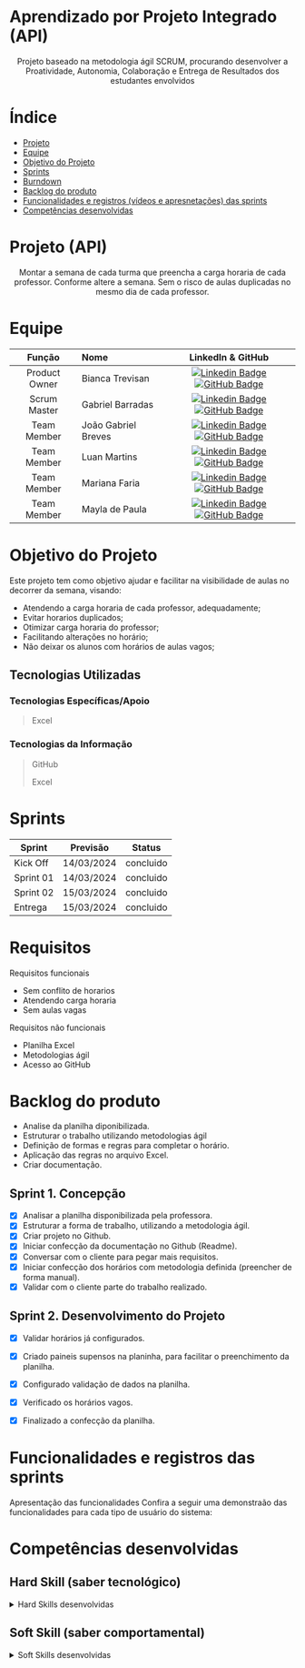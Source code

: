 # Aprendizado por Projeto Integrado (API)
<div align="center">
Projeto baseado na metodologia ágil SCRUM, procurando desenvolver a Proatividade, Autonomia, Colaboração e Entrega de Resultados dos estudantes envolvidos
</div>

# Índice

* [Projeto](#projeto-template)
* [Equipe](#equipe)
* [Objetivo do Projeto](#objetivo-do-projeto)
* [Sprints](#Sprints)
* [Burndown](#Burndown)
* [Backlog do produto](#Backlog-do-produto)
* [Funcionalidades e registros (vídeos e apresnetações) das sprints](#uncionalidades-e-registros-(vídeos-e-apresnetações)-das-sprints)
* [Competências desenvolvidas](#competências-desenvolvidas)


# Projeto (API) 
<div align="center">
Montar a semana de cada turma que preencha a carga horaria de cada professor. Conforme altere a semana. Sem o risco de aulas duplicadas no mesmo dia de cada professor.
</div>

# Equipe
|    Função     | Nome                                  |                                                                                                                                                      LinkedIn & GitHub                                                                                                                                                      |
| :-----------: | :------------------------------------ | :-------------------------------------------------------------------------------------------------------------------------------------------------------------------------------------------------------------------------------------------------------------------------------------------------------------------------: |
| Product Owner |   Bianca Trevisan        |     [![Linkedin Badge](https://img.shields.io/badge/Linkedin-blue?style=flat-square&logo=Linkedin&logoColor=white)](https://www.linkedin.com/in/joaomarcosoliveiraa) [![GitHub Badge](https://img.shields.io/badge/GitHub-111217?style=flat-square&logo=github&logoColor=white)](https://github.com/JoaoM-py)              |
| Scrum Master  | Gabriel Barradas |      [![Linkedin Badge](https://img.shields.io/badge/Linkedin-blue?style=flat-square&logo=Linkedin&logoColor=white)](https://www.linkedin.com/in/mariagabrielareis/) [![GitHub Badge](https://img.shields.io/badge/GitHub-111217?style=flat-square&logo=github&logoColor=white)](https://github.com/MariaGabrielaReis)     |
| Team Member   | João Gabriel Breves |         [![Linkedin Badge](https://img.shields.io/badge/Linkedin-blue?style=flat-square&logo=Linkedin&logoColor=white)](https://www.linkedin.com/in/antonio-nepomuceno-04943720a/) [![GitHub Badge](https://img.shields.io/badge/GitHub-111217?style=flat-square&logo=github&logoColor=white)](https://github.com/Nepoun)        |
|  Team Member  | Luan Martins        |         [![Linkedin Badge](https://img.shields.io/badge/Linkedin-blue?style=flat-square&logo=Linkedin&logoColor=white)](https://www.linkedin.com/in/caio-vitor-c1/) [![GitHub Badge](https://img.shields.io/badge/GitHub-111217?style=flat-square&logo=github&logoColor=white)](https://github.com/CaioVitorDias1)        |
|  Team Member  | Mariana Faria      |   [![Linkedin Badge](https://img.shields.io/badge/Linkedin-blue?style=flat-square&logo=Linkedin&logoColor=white)](https://www.linkedin.com/in/gabriel-camargo-915452196/) [![GitHub Badge](https://img.shields.io/badge/GitHub-111217?style=flat-square&logo=github&logoColor=white)](https://github.com/GabrielCamargoL)   |
|  Team Member  | Mayla de Paula     |           [![Linkedin Badge](https://img.shields.io/badge/Linkedin-blue?style=flat-square&logo=Linkedin&logoColor=white)](https://www.linkedin.com/in/gioliveirass) [![GitHub Badge](https://img.shields.io/badge/GitHub-111217?style=flat-square&logo=github&logoColor=white)](https://github.com/gioliveirass)          |

# Objetivo do Projeto
Este projeto tem como objetivo ajudar e facilitar na visibilidade de aulas no decorrer da semana, visando:
* Atendendo a carga horaria de cada professor, adequadamente;
* Evitar horarios duplicados;
* Otimizar carga horaria do professor;
* Facilitando alterações no horário;
* Não deixar os alunos com horários de aulas vagos;

## Tecnologias Utilizadas

 ### Tecnologias Específicas/Apoio
 > Excel
  
 ### Tecnologias da Informação
> GitHub
> 
> Excel

# Sprints

Sprint | Previsão | Status|
|------|--------|------|
|Kick Off | 14/03/2024 | concluido|
|Sprint 01 | 14/03/2024 | concluido|
|Sprint 02 | 15/03/2024 | concluido|
|Entrega|15/03/2024 | concluido |

# Requisitos

Requisitos funcionais 
- Sem conflito de horarios
- Atendendo carga horaria
- Sem aulas vagas

  
Requisitos não funcionais
- Planilha Excel
- Metodologias ágil
- Acesso ao GitHub
  
# Backlog do produto
  
- Analise da planilha diponibilizada.
- Estruturar o trabalho utilizando metodologias ágil
- Definição de formas e regras para completar o horário. 
- Aplicação das regras no arquivo Excel. 
- Criar documentação.  
 
## Sprint 1. Concepção
- [x] Analisar a planilha disponibilizada pela professora.
- [x] Estruturar a forma de trabalho, utilizando a metodologia ágil.
- [x] Criar projeto no Github.
- [x] Iniciar confecção da documentação no Github (Readme).
- [x] Conversar com o cliente para pegar mais requisitos.
- [x] Iniciar confecção dos horários com metodologia definida (preencher de forma manual).
- [x] Validar com o cliente parte do trabalho realizado. 

## Sprint 2. Desenvolvimento do Projeto
- [x] Validar horários já configurados.
- [x] Criado paineis supensos na planinha, para facilitar o preenchimento da planilha.
- [x] Configurado validação de dados na planilha.
- [x] Verificado os horários vagos.
- [x] Finalizado a confecção da planilha.
      

# Funcionalidades e registros das sprints

Apresentação das funcionalidades
Confira a seguir uma demonstraão das funcionalidades para cada tipo de usuário do sistema:




# Competências desenvolvidas

## Hard Skill (saber tecnológico)
<details>
<summary>Hard Skills desenvolvidas</summary>
  
| Tecnologia/Metodologia | Classificação |
| ---------------------- | ------------- |
| GitHub | ★ ★ ★ ★ ★ ★ ★ ★ ★ ★ |
| Gestão de Projetos | ★ ★ ★ ★ ★ ★ ★ ★ ★ ☆ |
| Scrum Master | ★ ★ ★ ★ ★ ★ ★ ★ ★ ★ |
| Prodct Owner | ★ ★ ★ ★ ★ ★ ★ ★ ★ ★ |
| Excel | ★ ★ ★ ★ ★ ★ ★ ★ ★ ☆ |
 
</details>

## Soft Skill (saber comportamental)
<details>
<summary>Soft Skills desenvolvidas</summary>

| Habilidades | Classificação |
| ---------------------- | ------------- |
| Colaboração | ★ ★ ★ ★ ★ ★ ★ ★ ★ ★ |
| Proatividade| ★ ★ ★ ★ ★ ★ ★ ★ ★ ★ |
| Pensamento Crítico | ★ ★ ★ ★ ★ ★ ★ ★ ★ ☆ |
| Gerenciamento de Tempo | ★ ★ ★ ★ ★ ★ ★ ★ ★ ☆ |
| Adaptabilidade | ★ ★ ★ ★ ★ ★ ★ ★ ★ ☆ |
| Resiliência | ★ ★ ★ ★ ★ ★ ★ ★ ★ ☆ |

</details>



